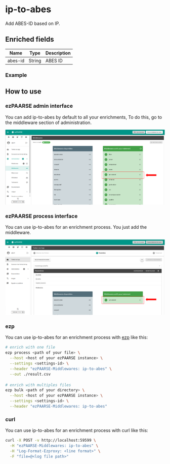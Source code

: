 # ip-to-abes

Add ABES-ID based on IP.

## Enriched fields

| Name | Type | Description |
| --- | --- | --- |
| abes-id | String | ABES ID |

### Example

## How to use

### ezPAARSE admin interface

You can add ip-to-abes by default to all your enrichments, To do this, go to the middleware section of administration.

![image](./docs/admin-interface.png)

### ezPAARSE process interface

You can use ip-to-abes for an enrichment process. You just add the middleware.

![image](./docs/process-interface.png)

### ezp

You can use ip-to-abes for an enrichment process with [ezp](https://github.com/ezpaarse-project/node-ezpaarse) like this:

```bash
# enrich with one file
ezp process <path of your file> \
  --host <host of your ezPAARSE instance> \
  --settings <settings-id> \
  --header "ezPAARSE-Middlewares: ip-to-abes" \
  --out ./result.csv

# enrich with multiples files
ezp bulk <path of your directory> \
  --host <host of your ezPAARSE instance> \
  --settings <settings-id> \
  --header "ezPAARSE-Middlewares: ip-to-abes" 

```

### curl

You can use ip-to-abes for an enrichment process with curl like this:

```bash
curl -X POST -v http://localhost:59599 \
  -H "ezPAARSE-Middlewares: ip-to-abes" \
  -H "Log-Format-Ezproxy: <line format>" \
  -F "file=@<log file path>"

```